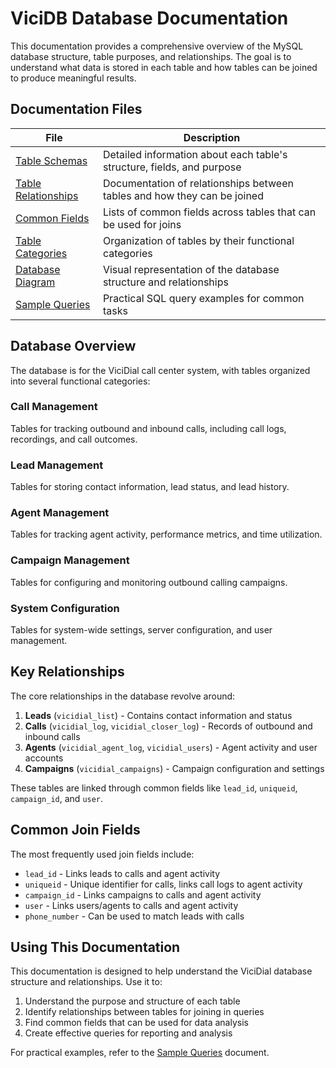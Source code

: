 # ViciDB Database Documentation

This documentation provides a comprehensive overview of the MySQL database structure, table purposes, and relationships. The goal is to understand what data is stored in each table and how tables can be joined to produce meaningful results.

## Documentation Files

| File | Description |
|------|-------------|
| [Table Schemas](table_schemas.md) | Detailed information about each table's structure, fields, and purpose |
| [Table Relationships](table_relationships.md) | Documentation of relationships between tables and how they can be joined |
| [Common Fields](common_fields.md) | Lists of common fields across tables that can be used for joins |
| [Table Categories](table_categories.md) | Organization of tables by their functional categories |
| [Database Diagram](database_diagram.md) | Visual representation of the database structure and relationships |
| [Sample Queries](sample_queries.md) | Practical SQL query examples for common tasks |

## Database Overview

The database is for the ViciDial call center system, with tables organized into several functional categories:

### Call Management
Tables for tracking outbound and inbound calls, including call logs, recordings, and call outcomes.

### Lead Management
Tables for storing contact information, lead status, and lead history.

### Agent Management
Tables for tracking agent activity, performance metrics, and time utilization.

### Campaign Management
Tables for configuring and monitoring outbound calling campaigns.

### System Configuration
Tables for system-wide settings, server configuration, and user management.

## Key Relationships

The core relationships in the database revolve around:

1. **Leads** (`vicidial_list`) - Contains contact information and status
2. **Calls** (`vicidial_log`, `vicidial_closer_log`) - Records of outbound and inbound calls
3. **Agents** (`vicidial_agent_log`, `vicidial_users`) - Agent activity and user accounts
4. **Campaigns** (`vicidial_campaigns`) - Campaign configuration and settings

These tables are linked through common fields like `lead_id`, `uniqueid`, `campaign_id`, and `user`.

## Common Join Fields

The most frequently used join fields include:

- `lead_id` - Links leads to calls and agent activity
- `uniqueid` - Unique identifier for calls, links call logs to agent activity
- `campaign_id` - Links campaigns to calls and agent activity
- `user` - Links users/agents to calls and agent activity
- `phone_number` - Can be used to match leads with calls

## Using This Documentation

This documentation is designed to help understand the ViciDial database structure and relationships. Use it to:

1. Understand the purpose and structure of each table
2. Identify relationships between tables for joining in queries
3. Find common fields that can be used for data analysis
4. Create effective queries for reporting and analysis

For practical examples, refer to the [Sample Queries](sample_queries.md) document.
